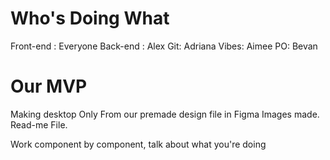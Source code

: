 # Who's Doing What
Front-end : Everyone
Back-end : Alex
Git: Adriana
Vibes: Aimee
PO: Bevan

# Our MVP
Making desktop Only
From our premade design file in Figma
Images made.
Read-me File.

Work component by component, talk about what you're doing 
